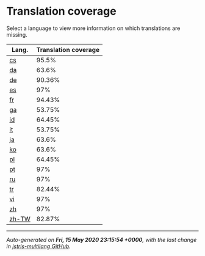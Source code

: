 <link rel="stylesheet" href="style.css">

# Translation coverage

Select a language to view more information on which translations are missing.

<table>
<thead>
    <tr>
        <th>Lang.</th>
        <th colspan="2">Translation coverage</th>
    </tr>
</thead>
<tbody>
    <tr><td><a href="cs.html">cs</a></td><td>95.5%</td><td>
        <div class="pb">
            <span class="pb-fill" style="width: 95.5%;"></span>
        </div>
    </td></tr>
    <tr><td><a href="da.html">da</a></td><td>63.6%</td><td>
        <div class="pb">
            <span class="pb-fill" style="width: 63.6%;"></span>
        </div>
    </td></tr>
    <tr><td><a href="de.html">de</a></td><td>90.36%</td><td>
        <div class="pb">
            <span class="pb-fill" style="width: 90.36%;"></span>
        </div>
    </td></tr>
    <tr><td><a href="es.html">es</a></td><td>97%</td><td>
        <div class="pb">
            <span class="pb-fill" style="width: 97%;"></span>
        </div>
    </td></tr>
    <tr><td><a href="fr.html">fr</a></td><td>94.43%</td><td>
        <div class="pb">
            <span class="pb-fill" style="width: 94.43%;"></span>
        </div>
    </td></tr>
    <tr><td><a href="ga.html">ga</a></td><td>53.75%</td><td>
        <div class="pb">
            <span class="pb-fill" style="width: 53.75%;"></span>
        </div>
    </td></tr>
    <tr><td><a href="id.html">id</a></td><td>64.45%</td><td>
        <div class="pb">
            <span class="pb-fill" style="width: 64.45%;"></span>
        </div>
    </td></tr>
    <tr><td><a href="it.html">it</a></td><td>53.75%</td><td>
        <div class="pb">
            <span class="pb-fill" style="width: 53.75%;"></span>
        </div>
    </td></tr>
    <tr><td><a href="ja.html">ja</a></td><td>63.6%</td><td>
        <div class="pb">
            <span class="pb-fill" style="width: 63.6%;"></span>
        </div>
    </td></tr>
    <tr><td><a href="ko.html">ko</a></td><td>63.6%</td><td>
        <div class="pb">
            <span class="pb-fill" style="width: 63.6%;"></span>
        </div>
    </td></tr>
    <tr><td><a href="pl.html">pl</a></td><td>64.45%</td><td>
        <div class="pb">
            <span class="pb-fill" style="width: 64.45%;"></span>
        </div>
    </td></tr>
    <tr><td><a href="pt.html">pt</a></td><td>97%</td><td>
        <div class="pb">
            <span class="pb-fill" style="width: 97%;"></span>
        </div>
    </td></tr>
    <tr><td><a href="ru.html">ru</a></td><td>97%</td><td>
        <div class="pb">
            <span class="pb-fill" style="width: 97%;"></span>
        </div>
    </td></tr>
    <tr><td><a href="tr.html">tr</a></td><td>82.44%</td><td>
        <div class="pb">
            <span class="pb-fill" style="width: 82.44%;"></span>
        </div>
    </td></tr>
    <tr><td><a href="vi.html">vi</a></td><td>97%</td><td>
        <div class="pb">
            <span class="pb-fill" style="width: 97%;"></span>
        </div>
    </td></tr>
    <tr><td><a href="zh.html">zh</a></td><td>97%</td><td>
        <div class="pb">
            <span class="pb-fill" style="width: 97%;"></span>
        </div>
    </td></tr>
    <tr><td><a href="zh-TW.html">zh-TW</a></td><td>82.87%</td><td>
        <div class="pb">
            <span class="pb-fill" style="width: 82.87%;"></span>
        </div>
    </td></tr>
</tbody></table>

-------------------

*Auto-generated on **Fri, 15 May 2020 23:15:54 +0000**, with the last change in [jstris-multilang GitHub](https://github.com/jezevec10/jstris-multilang/).*
